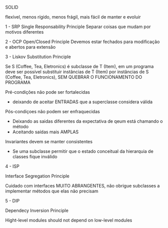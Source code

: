 SOLID

flexível, menos rígido, menos frágil, mais fácil de manter e evoluir

1 - SRP
Single Responsability Principle
Separar coisas que mudam por motivos diferentes

2 - OCP
Open/Closed Principle
Devemos estar fechados para modificação e abertos para extensão

3 - Liskov Substitution Principle

Se S (Coffee, Tea, Eletronics) é subclasse de T (Item), em um programa deve ser possível substituir instâncias de T (Item) por instâncias
de S (Coffee, Tea, Eletronics), SEM QUEBRAR O FUNCIONAMENTO DO PROGRAMA

Pré-condições não pode ser fortalecidas

- deixando de aceitar ENTRADAS que a superclasse considera válida

Pós-condiçoes não podem ser enfraquecidas

- Deixando as saidas diferentes da expectativa de qeum está chamando o método
- Aceitando saídas mais AMPLAS

Invariantes devem se manter consistentes

- Se uma subclasse permitir que o estado conceitual da hierarquia de classes fique inválido

4 - ISP

Interface Segregation Principle

Cuidado com interfaces MUITO ABRANGENTES, não obrigue subclasses a implementar métodos que elas não precisam

5 - DIP

Dependecy Inversion Principle

Hight-level modules should not depend on low-level modules

